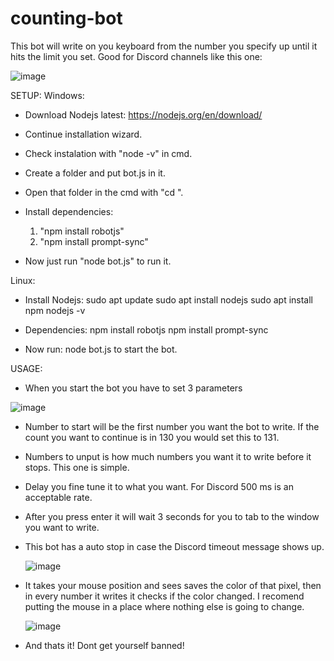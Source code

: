 # counting-bot
This bot will write on you keyboard from the number you specify up until it hits the limit you set.
Good for Discord channels like this one:

![image](https://user-images.githubusercontent.com/88735758/162547913-234619a7-c576-43da-bb8a-187d377c0ca5.png)

SETUP:
Windows: 
- Download Nodejs latest: https://nodejs.org/en/download/
- Continue installation wizard.
- Check instalation with "node -v" in cmd.
- Create a folder and put bot.js in it.
- Open that folder in the cmd with "cd <the dir of your folder>".
- Install dependencies: 
    1. "npm install robotjs"
    2. "npm install prompt-sync"
  
- Now just run "node bot.js" to run it.
  
Linux:
- Install Nodejs: sudo apt update
                  sudo apt install nodejs
                  sudo apt install npm
                  nodejs -v
  
- Dependencies: npm install robotjs
                npm install prompt-sync
  
- Now run: node bot.js to start the bot.


USAGE:
- When you start the bot you have to set 3 parameters
  
![image](https://user-images.githubusercontent.com/88735758/162548701-3527179a-0d00-49a4-be72-73d70749e25b.png)
- Number to start will be the first number you want the bot to write. If the count you want to continue is in 130 you would set this to 131.
- Numbers to unput is how much numbers you want it to write before it stops. This one is simple.
- Delay you fine tune it to what you want. For Discord 500 ms is an acceptable rate.
  
- After you press enter it will wait 3 seconds for you to tab to the window you want to write.
  
- This bot has a auto stop in case the Discord timeout message shows up. 
    
  ![image](https://user-images.githubusercontent.com/88735758/162548903-ef3cce73-1b16-49ab-bcb7-6289bb822c2d.png)
- It takes your mouse position and sees saves the color of that pixel, then in every number it writes it checks if the color changed. I recomend putting the mouse in a place where nothing else is going to change.
    
  ![image](https://user-images.githubusercontent.com/88735758/162548977-71aa484f-84c3-490c-b88e-1e07ef152893.png)
- And thats it! Dont get yourself banned!

